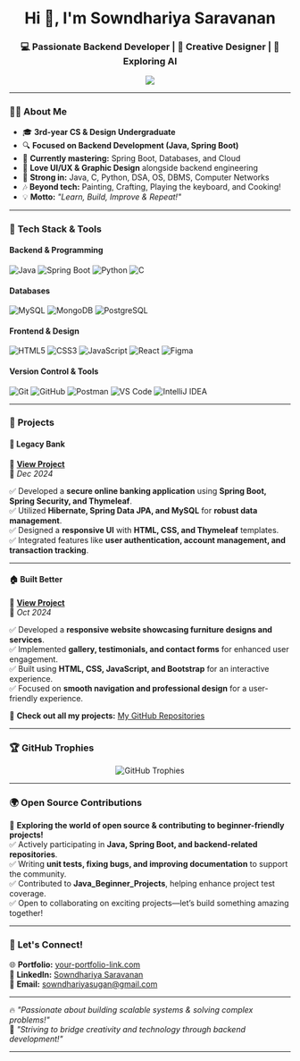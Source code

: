 <h1 align="center">Hi 👋, I'm Sowndhariya Saravanan</h1>
<h3 align="center">💻 Passionate Backend Developer | 🎨 Creative Designer | 🚀 Exploring AI</h3>

<p align="center">
  <img src="https://readme-typing-svg.herokuapp.com?font=Fira+Code&weight=600&size=22&pause=1000&color=F7B801&center=true&vCenter=true&width=600&height=50&lines=Backend+Developer+%7C+Java+%7C+Spring+Boot;Passionate+about+AI%2C+Databases%2C+and+Cloud;UI%2FUX+Enthusiast+%7C+Problem+Solver;Always+learning+%26+Building+Awesome+Projects!">
</p>

---

### 👩‍💻 **About Me**
- 🎓 **3rd-year CS & Design Undergraduate**
- 🔍 **Focused on Backend Development (Java, Spring Boot)**
- 🌱 **Currently mastering:** Spring Boot, Databases, and Cloud  
- 🎨 **Love UI/UX & Graphic Design** alongside backend engineering  
- 📌 **Strong in:** Java, C, Python, DSA, OS, DBMS, Computer Networks  
- 🎶 **Beyond tech:** Painting, Crafting, Playing the keyboard, and Cooking!  
- 💡 **Motto:** *"Learn, Build, Improve & Repeat!"*

---

### 🚀 **Tech Stack & Tools**
#### **Backend & Programming**
![Java](https://img.shields.io/badge/Java-%23ED8B00.svg?style=for-the-badge&logo=openjdk&logoColor=white)
![Spring Boot](https://img.shields.io/badge/Spring%20Boot-%236DB33F.svg?style=for-the-badge&logo=spring&logoColor=white)
![Python](https://img.shields.io/badge/Python-%233776AB.svg?style=for-the-badge&logo=python&logoColor=white)
![C](https://img.shields.io/badge/C-%2300599C.svg?style=for-the-badge&logo=c&logoColor=white)

#### **Databases**
![MySQL](https://img.shields.io/badge/MySQL-%2300f.svg?style=for-the-badge&logo=mysql&logoColor=white)
![MongoDB](https://img.shields.io/badge/MongoDB-%2347A248.svg?style=for-the-badge&logo=mongodb&logoColor=white)
![PostgreSQL](https://img.shields.io/badge/PostgreSQL-%23336791.svg?style=for-the-badge&logo=postgresql&logoColor=white)

#### **Frontend & Design**
![HTML5](https://img.shields.io/badge/HTML5-%23E34F26.svg?style=for-the-badge&logo=html5&logoColor=white)
![CSS3](https://img.shields.io/badge/CSS3-%231572B6.svg?style=for-the-badge&logo=css3&logoColor=white)
![JavaScript](https://img.shields.io/badge/JavaScript-%23F7DF1E.svg?style=for-the-badge&logo=javascript&logoColor=black)
![React](https://img.shields.io/badge/React-%2361DAFB.svg?style=for-the-badge&logo=react&logoColor=black)
![Figma](https://img.shields.io/badge/Figma-%23F24E1E.svg?style=for-the-badge&logo=figma&logoColor=white)

#### **Version Control & Tools**
![Git](https://img.shields.io/badge/Git-%23F05032.svg?style=for-the-badge&logo=git&logoColor=white)
![GitHub](https://img.shields.io/badge/GitHub-%23181717.svg?style=for-the-badge&logo=github&logoColor=white)
![Postman](https://img.shields.io/badge/Postman-%23FF6C37.svg?style=for-the-badge&logo=postman&logoColor=white)
![VS Code](https://img.shields.io/badge/VS%20Code-%23007ACC.svg?style=for-the-badge&logo=visual-studio-code&logoColor=white)
![IntelliJ IDEA](https://img.shields.io/badge/IntelliJ%20IDEA-%23000000.svg?style=for-the-badge&logo=intellij-idea&logoColor=white)

---

### 🚀 **Projects**
#### 🏦 **Legacy Bank**  
🔗 **[View Project](https://grand-sparkle-production.up.railway.app/)**  
📅 *Dec 2024*  

✅ Developed a **secure online banking application** using **Spring Boot, Spring Security, and Thymeleaf**.  
✅ Utilized **Hibernate, Spring Data JPA, and MySQL** for **robust data management**.  
✅ Designed a **responsive UI** with **HTML, CSS, and Thymeleaf** templates.  
✅ Integrated features like **user authentication, account management, and transaction tracking**.  

---

#### 🏠 **Built Better**  
🔗 **[View Project](https://sowndhariyasugan.github.io/Built-Better/)**  
📅 *Oct 2024*  

✅ Developed a **responsive website showcasing furniture designs and services**.  
✅ Implemented **gallery, testimonials, and contact forms** for enhanced user engagement.  
✅ Built using **HTML, CSS, JavaScript, and Bootstrap** for an interactive experience.  
✅ Focused on **smooth navigation and professional design** for a user-friendly experience.  

🔗 **Check out all my projects:** [My GitHub Repositories](https://github.com/sowndhariyasugan?tab=repositories)

---

### 🏆 **GitHub Trophies**
<p align="center">
  <img src="https://github-profile-trophy.vercel.app/?username=sowndhariyasugan&theme=radical&no-frame=true&margin-w=15&row=2&column=3" alt="GitHub Trophies">
</p>


---

### 🌍 **Open Source Contributions**
🚀 **Exploring the world of open source & contributing to beginner-friendly projects!**  
✅ Actively participating in **Java, Spring Boot, and backend-related repositories**.  
✅ Writing **unit tests, fixing bugs, and improving documentation** to support the community.  
✅ Contributed to **Java_Beginner_Projects**, helping enhance project test coverage.  
✅ Open to collaborating on exciting projects—let’s build something amazing together!  

---


### 🤝 **Let's Connect!**
🌐 **Portfolio:** [your-portfolio-link.com](#)  
💼 **LinkedIn:** [Sowndhariya Saravanan](https://www.linkedin.com/in/sowndhariya-saravanan-73465027b/)  
📧 **Email:** sowndhariyasugan@gmail.com 

---

🔥 *"Passionate about building scalable systems & solving complex problems!"*  
🎯 *"Striving to bridge creativity and technology through backend development!"*  

---
